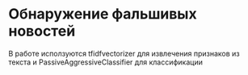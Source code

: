 # Обнаружение фальшивых новостей
В работе исползуются tfidfvectorizer для извлечения признаков из текста и PassiveAggressiveClassifier для классификации
